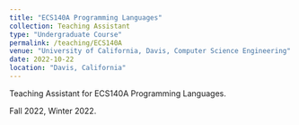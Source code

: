```yaml
---
title: "ECS140A Programming Languages"
collection: Teaching Assistant
type: "Undergraduate Course"
permalink: /teaching/ECS140A
venue: "University of California, Davis, Computer Science Engineering"
date: 2022-10-22
location: "Davis, California"
---
```


Teaching Assistant for ECS140A Programming Languages.

Fall 2022, Winter 2022.
